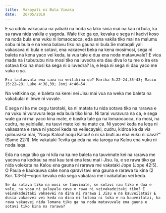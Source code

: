 ```yaml
---
title:  Vakayali ni Bula Vinaka
date:   26/05/2019
---
```


E sa udolu vakacaca na yabaki na noda sa lako sivia mai na kau ni bula, ka sa rawa nida vakila e yagoda. Wale tiko ga qo, kevaka e sega ni kacivi koso na noda bula ena vuku ni lomaocaoca, eda sana vakila tiko mai na malumu sobu ni bula e na kena balavu tiko na gauna ni bula.Se mataqali yali vakacava ni bula e sotavi, ena vakaevei beka na kena mosimosi, sega ni baleta na kena yaco vei keda, ia vua tale e dua ena noda matavuvale? E vica mada na i tubutubu nira mosi tiko na luvedra era dau diva lo tu me o ira era sotava tiko na mosi ka sega ni o luvedra? Ia, e leqa ni sega ni dau yaco me vaka o ya.

`Era tautauvata ena cava na veitikina qo? Marika 5:22–24,35–43; Maciu 15:22–28; Luke 4:38,39; Joni 4:46–54.`

Na veitikina qo, e baleta na kerei nei Jisu mai vua na weka me baleta na vakabulai ni lewe ni vuvale.

E sega ni ka me cegu tarotaki, ka ni matata tu nida sotava tiko na rarawa e na vuku ni vuravura leqa eda bula tiko kina. Ni tarai vuravura na ca, e sega wale ga ni mai yaco kina mate, e basika tale ga na lomaocaoca, na mosi, na cudru, na yalolailai, na tauvi mate kei na mate ca. Ni yacovi keda na leqa ni vakasama e rawa ni yacovi keda na veilecayaki, cudru, kidroa ka da via qolouvaka mai, “Noqu Kalou! noqu Kalou! o ni sa biuti au ena vuku ni cava?” (Same 22:1). Me vakataki Tevita ga eda na via taroga na Kalou ena vuku ni noda leqa.

Eda na sega tiko ga ni kila na ka me baleta na tauvimate kei na rarawa me yacova na kedrau sa mai kau tani ena lesu mai i Jisu. Ia, e se rawa tiko ga nida volekata na Kalou ena gauna ni rarawa me vakataki Jope (Jope 42:5). O Paula e kaukauwa cake nona qaravi tavi ena gauna e rarawa tu kina (2 Kor. 1:3–5)—oqori kevaka eda sega vakatara me i vakatatao vei keda.

`Se da sotava tiko na mosi se tauvimate, se sotavi rau tiko e dua e vale, na vosa ni yalayala cava e rawa ni veivakadeitaki tiko? E veivakadeitaki vakaevei na dina ni rarawa i Jisu e na kauveilatai? E dusia vakaevei vei keda na dina ni loloma ni toka e na kauveilatai, ka rawa vakaevei nida lomana tiko ga na noda matavuvale ena gauna e sotavi tiko kina na rarawa?`